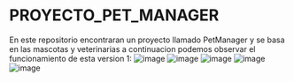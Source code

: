 # PROYECTO_PET_MANAGER
En este repositorio encontraran un proyecto llamado PetManager y se basa en las mascotas y veterinarias 
a continuacion podemos observar el funcionamiento de esta version 1:
![image](https://user-images.githubusercontent.com/101758866/187276040-1a812768-5f4f-4b62-be73-1e7875bb6391.png)
![image](https://user-images.githubusercontent.com/101758866/187276254-1b4ed005-3e9b-4af7-a589-834843e830c8.png)
![image](https://user-images.githubusercontent.com/101758866/187276319-03a8b5fd-c811-4b35-aa77-c977f48f5f3a.png)
![image](https://user-images.githubusercontent.com/101758866/187276367-9f578c62-ac0f-4578-9534-7ca4fe1405d5.png)
![image](https://user-images.githubusercontent.com/101758866/187276410-bb05bd14-7574-42b6-8678-7fc3c1a69446.png)

